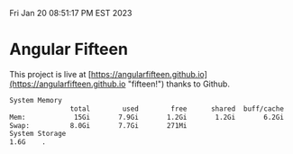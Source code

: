 Fri Jan 20 08:51:17 PM EST 2023

# Angular Fifteen


This project is live at [https://angularfifteen.github.io](https://angularfifteen.github.io "fifteen!") thanks to Github.

```bash
System Memory
               total        used        free      shared  buff/cache   available
Mem:            15Gi       7.9Gi       1.2Gi       1.2Gi       6.2Gi       5.8Gi
Swap:          8.0Gi       7.7Gi       271Mi
System Storage
1.6G	.
```
```bash
